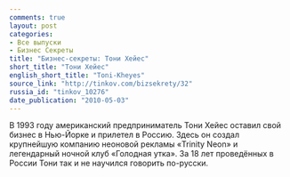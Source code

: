 ```yaml
---
comments: true
layout: post
categories:
- Все выпуски
- Бизнес Секреты
title: "Бизнес-секреты: Тони Хейес"
short_title: "Тони Хейес"
english_short_title: "Toni-Kheyes"
source_link: "http://tinkov.com/bizsekrety/32"
russia_id: "tinkov_10276"
date_publication: "2010-05-03"
---
```

В 1993 году американский предприниматель Тони Хейес оставил свой бизнес в Нью-Йорке и прилетел в Россию. Здесь он создал крупнейшую компанию неоновой рекламы «Trinity Neon» и легендарный ночной клуб «Голодная утка». За 18 лет проведённых в России Тони так и не научился говорить по-русски.
